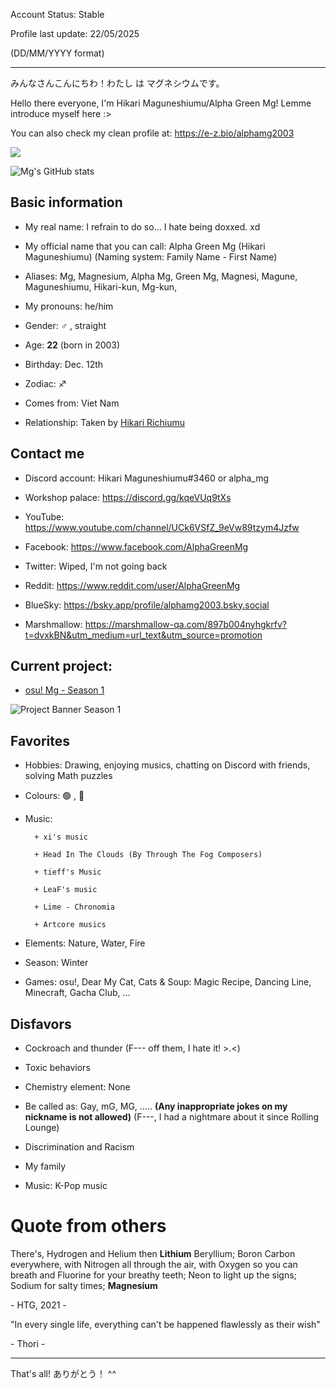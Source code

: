 Account Status: Stable

Profile last update: 22/05/2025 

(DD/MM/YYYY format)

---

みんなさんこんにちわ！わたし は マグネシウムです。  

Hello there everyone, I'm Hikari Maguneshiumu/Alpha Green Mg! Lemme introduce myself here :>

You can also check my clean profile at: https://e-z.bio/alphamg2003

![](https://osu-sig.vercel.app/card?user=Alpha%20Green%20Mg&mode=catch&lang=en&animation=true&hue=125) 

![Mg's GitHub stats](https://github-readme-stats.vercel.app/api?username=greenmg2003&show_icons=true&theme=merko)

## Basic information
- My real name: I refrain to do so... I hate being doxxed. xd

- My official name that you can call: Alpha Green Mg (Hikari Maguneshiumu) (Naming system: Family Name - First Name)

- Aliases: Mg, Magnesium, Alpha Mg, Green Mg, Magnesi, Magune, Maguneshiumu, Hikari-kun, Mg-kun, 

- My pronouns: he/him

- Gender: ♂️ , straight

- Age: **22** (born in 2003)

- Birthday: Dec. 12th

- Zodiac: ♐

- Comes from: Viet Nam

- Relationship: Taken by [Hikari Richiumu](https://github.com/hikari2006)

## Contact me

- Discord account: Hikari Maguneshiumu#3460 or alpha_mg

- Workshop palace: https://discord.gg/kqeVUq9tXs

- YouTube: https://www.youtube.com/channel/UCk6VSfZ_9eVw89tzym4Jzfw

- Facebook: https://www.facebook.com/AlphaGreenMg

- Twitter: Wiped, I'm not going back

- Reddit: https://www.reddit.com/user/AlphaGreenMg

- BlueSky: https://bsky.app/profile/alphamg2003.bsky.social

- Marshmallow: https://marshmallow-qa.com/897b004nyhgkrfv?t=dvxkBN&utm_medium=url_text&utm_source=promotion

## Current project:

- [osu! Mg - Season 1](https://github.com/alphamg2003/osu-mg-reload)

![Project Banner Season 1](https://github.com/user-attachments/assets/a769a7f7-a899-40cf-9699-467ea15445b5)

## Favorites
- Hobbies: Drawing, enjoying musics, chatting on Discord with friends, solving Math puzzles

- Colours: 🟢 , 🔵

- Music:

        + xi's music
        
        + Head In The Clouds (By Through The Fog Composers)
        
        + tieff's Music
        
        + LeaF's music
        
        + Lime - Chronomia
        
        + Artcore musics
        
- Elements: Nature, Water, Fire

- Season: Winter

- Games: osu!, Dear My Cat, Cats & Soup: Magic Recipe, Dancing Line, Minecraft, Gacha Club, ...

## Disfavors

- Cockroach and thunder (F--- off them, I hate it! >.<)
    
- Toxic behaviors

- Chemistry element: None
    
- Be called as: Gay, mG, MG, ..... **(Any inappropriate jokes on my nickname is not allowed)** (F---, I had a nightmare about it since Rolling Lounge)
    
- Discrimination and Racism
    
- My family
    
- Music: K-Pop music


# Quote from others

There's, Hydrogen and Helium then **Lithium** Beryllium; Boron Carbon everywhere, with Nitrogen all through the air, with Oxygen so you can breath and Fluorine for your breathy teeth; Neon to light up the signs; Sodium for salty times; **Magnesium** 

\- HTG, 2021 -

"In every single life, everything can't be happened flawlessly as their wish"

\- Thori -

---

That's all! ありがとう！ ^^


<!---
greenmg2003/greenmg2003 is a ✨ special ✨ repository because its `README.md` (this file) appears on your GitHub profile.
You can click the Preview link to take a look at your changes.
--->
